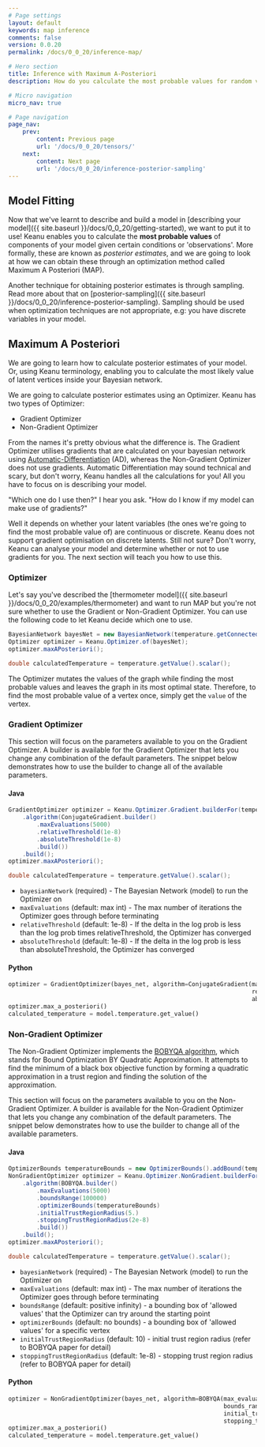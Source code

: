 ```yaml
---
# Page settings
layout: default
keywords: map inference
comments: false
version: 0.0.20
permalink: /docs/0_0_20/inference-map/

# Hero section
title: Inference with Maximum A-Posteriori
description: How do you calculate the most probable values for random variables given you have some observations?

# Micro navigation
micro_nav: true

# Page navigation
page_nav:
    prev:
        content: Previous page
        url: '/docs/0_0_20/tensors/'
    next:
        content: Next page
        url: '/docs/0_0_20/inference-posterior-sampling'
---
```


## Model Fitting

Now that we've learnt to describe and build a model in [describing your model]({{ site.baseurl }}/docs/0_0_20/getting-started), we want to put 
it to use! Keanu enables you to calculate the **most probable values** of components of your model given certain conditions
or 'observations'. More formally, these are known as *posterior estimates*, and we are going to look at how we can obtain these
through an optimization method called Maximum A Posteriori (MAP).

Another technique for obtaining posterior estimates is through sampling. Read more about that on [posterior-sampling]({{ site.baseurl }}/docs/0_0_20/inference-posterior-sampling).
Sampling should be used when optimization techniques are not appropriate, e.g: you have discrete variables in your model.


## Maximum A Posteriori

We are going to learn how to calculate posterior estimates of your model. Or, using Keanu terminology, enabling you 
to calculate the most likely value of latent vertices inside your Bayesian network.

We are going to calculate posterior estimates using an Optimizer. Keanu has two types of Optimizer:
* Gradient Optimizer
* Non-Gradient Optimizer

From the names it's pretty obvious what the difference is. The Gradient Optimizer utilises gradients that are calculated
on your bayesian network using [Automatic-Differentiation](http://www.columbia.edu/~ahd2125/post/2015/12/5/) (AD), whereas the Non-Gradient Optimizer does not use gradients.
Automatic Differentiation may sound technical and scary, but don't worry, Keanu handles all the calculations for you! All
you have to focus on is describing your model.

"Which one do I use then?" I hear you ask. "How do I know if my model can make use of gradients?"

Well it depends on whether your latent variables (the ones we're going to find the most probable value of) are continuous
or discrete. Keanu does not support gradient optimisation on discrete latents. Still not sure? Don't worry, Keanu can analyse
your model and determine whether or not to use gradients for you. The next section will teach you how to use this.


### Optimizer

Let's say you've described the [thermometer model]({{ site.baseurl }}/docs/0_0_20/examples/thermometer) and want to run MAP but you're not sure
whether to use the Gradient or Non-Gradient Optimizer. You can use the following code to let Keanu decide which one to use.

```java
BayesianNetwork bayesNet = new BayesianNetwork(temperature.getConnectedGraph());
Optimizer optimizer = Keanu.Optimizer.of(bayesNet);
optimizer.maxAPosteriori();

double calculatedTemperature = temperature.getValue().scalar();
```

The Optimizer mutates the values of the graph while finding the most probable values and leaves the graph in its
most optimal state. Therefore, to find the most probable value of a vertex once, simply get the `value` of the vertex.

### Gradient Optimizer

This section will focus on the parameters available to you on the Gradient Optimizer. A builder is available
for the Gradient Optimizer that lets you change any combination of the default parameters. The snippet below demonstrates
how to use the builder to change all of the available parameters.

#### Java

```java
GradientOptimizer optimizer = Keanu.Optimizer.Gradient.builderFor(temperature.getConnectedGraph())
    .algorithm(ConjugateGradient.builder()
        .maxEvaluations(5000)
        .relativeThreshold(1e-8)
        .absoluteThreshold(1e-8)
        .build())
    .build();
optimizer.maxAPosteriori();

double calculatedTemperature = temperature.getValue().scalar();
```

* `bayesianNetwork` (required) - The Bayesian Network (model) to run the Optimizer on
* `maxEvaluations` (default: max int) - The max number of iterations the Optimizer goes through before terminating
* `relativeThreshold` (default: 1e-8) - If the delta in the log prob is less than the log prob times relativeThreshold, the Optimizer has converged
* `absoluteThreshold` (default: 1e-8) - If the delta in the log prob is less than absoluteThreshold, the Optimizer has converged

#### Python

```python
optimizer = GradientOptimizer(bayes_net, algorithm=ConjugateGradient(max_evaluations=5000,
                                                                     relative_threshold=1e-8,
                                                                     absolute_threshold=1e-8))
optimizer.max_a_posteriori()
calculated_temperature = model.temperature.get_value()
```

### Non-Gradient Optimizer

The Non-Gradient Optimizer implements the [BOBYQA algorithm](http://www.damtp.cam.ac.uk/user/na/NA_papers/NA2009_06.pdf), which stands for Bound Optimization BY Quadratic Approximation. 
It attempts to find the minimum of a black box objective function by forming a quadratic approximation in a trust region 
and finding the solution of the approximation.

This section will focus on the parameters available to you on the Non-Gradient Optimizer. A builder is available
for the Non-Gradient Optimizer that lets you change any combination of the default parameters. The snippet below demonstrates
how to use the builder to change all of the available parameters. 

#### Java

```java
OptimizerBounds temperatureBounds = new OptimizerBounds().addBound(temperature.getId(), -250., 250.0);
NonGradientOptimizer optimizer = Keanu.Optimizer.NonGradient.builderFor(temperature.getConnectedGraph())
    .algorithm(BOBYQA.builder()
        .maxEvaluations(5000)
        .boundsRange(100000)
        .optimizerBounds(temperatureBounds)
        .initialTrustRegionRadius(5.)
        .stoppingTrustRegionRadius(2e-8)
        .build())
    .build();
optimizer.maxAPosteriori();

double calculatedTemperature = temperature.getValue().scalar();
```

* `bayesianNetwork` (required) - The Bayesian Network (model) to run the Optimizer on
* `maxEvaluations` (default: max int) - The max number of iterations the Optimizer goes through before terminating
* `boundsRange` (default: positive infinity) - a bounding box of 'allowed values' that the Optimizer can try around the starting point
* `optimizerBounds` (default: no bounds) - a bounding box of 'allowed values' for a specific vertex 
* `initialTrustRegionRadius` (default: 10) - initial trust region radius (refer to BOBYQA paper for detail)
* `stoppingTrustRegionRadius` (default: 1e-8) - stopping trust region radius (refer to BOBYQA paper for detail) 

#### Python

```python
optimizer = NonGradientOptimizer(bayes_net, algorithm=BOBYQA(max_evaluations=5000,
                                                             bounds_range=100000.,
                                                             initial_trust_region_radius=5.,
                                                             stopping_trust_region_radius=2e-8))
optimizer.max_a_posteriori()
calculated_temperature = model.temperature.get_value()
```
